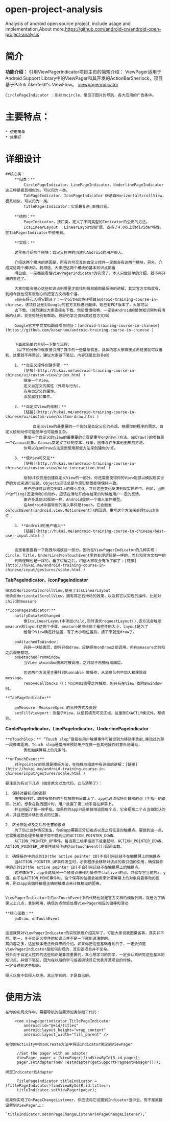 open-project-analysis
=====================

Analysis of android open source project, include usage and implementation,About more,https://github.com/android-cn/android-open-project-analysis
# 简介

**功能介绍：**
	引用ViewPagerIndicator项目主页的简短介绍：
	ViewPager适用于Android Support Library中的ViewPager和其开发的ActionBarSherlock，项目基于Patrik Åkerfeldt's ViewFlow。
	[viewpagerindicator](http://viewpagerindicator.com) 

	CirclePageIndicator ：形状为circle，常见于图片的导航，各大应用的广告条中。

# 主要特点：
	* 使用简单
	* 效果好

# 详细设计
	
	##核心类：
		**归类：**
			CirclePageIndicator、LinePageIndicator、UnderlinePageIndicator 这三种是极其相似的。可以归为一类。
			TabPageIndicator、IconPageIndicator 继承自HorizontalScrollView，极其相似，可以归为一类。
			TitlePagerIndicator：实现最复杂,单独介绍。
		
		**结构：**
			PageIndicator，接口类，定义了不同类型的Indicator的公用的方法。
			IcsLinearLayout ：LinearLayout的扩展，支持了4.0以上的divider特性。在TabPagerIndicator中使用到。

		**实现：**

		这里先介绍两个模块：自定义控件的创建和Android的用户输入。

		介绍这两个模块的原因是，所有的可交互的自定义控件一定都会有这两个模块，另外，介绍完这两个模块后，我相信，大家把这两个模块的基本知识点都看
		明白后，一定都能看懂ViewPagerIndicator的实现了。本人只做简单的介绍，就不再详细的赘述了。

		大家可能会担心这些知识点到哪里才能找到最权威和最系统的讲解，其实官方文档就有，到如今我也没有很耐心的把官方文档看个遍。
		已经有好心人把它翻译了：一个GitHub协作项目android-training-course-in-chinese，该项目就是对Google的官方文档进行翻译，现已有PDF版本了，大家可以
		去下载。（强烈建议大家直接去下载。然后慢慢咀嚼，一定会Android的整体知识架构有清晰的认识。我觉得特别有帮助，最好的学习资料莫过官方文档）
		
		Google官方中文文档翻译项目地址：[android-training-course-in-chinese](https://github.com/kesenhoo/android-training-course-in-chinese )

		
		下面就简单的介绍一下整个流程:
		（以下的分析中就直接引用了其中的一些篇章前言，具体内容大家直接点击链接就可以看到，这里就不再赘述，建议大家做下笔记，内容还是比较多的）

		1. **自定义控件创建步骤：**
			[链接](http://hukai.me/android-training-course-in-chinese/ui/custom-view/index.html )
			继承一个View。
			定义自定义的属性（外观与行为）。
			应用自定义的属性。
			添加属性和事件。

		2. **自定义View的绘制：**
			[链接](http://hukai.me/android-training-course-in-chinese/ui/custom-view/custom-draw.html )

				自定义view的最重要的一个部分是自定义它的外观。根据你的程序的需求，自定义绘制动作可能简单也可能很复杂。
			重绘一个自定义的view的最重要的步骤是重写onDraw()方法。onDraw()的参数是一个Canvas对象。Canvas类定义了绘制文本，线条，图像与许多其他图形的方法。
			你可以在onDraw方法里面使用那些方法来创建你的UI。

		3. **使View可交互**
			[链接](http://hukai.me/android-training-course-in-chinese/ui/custom-view/make-interactive.html )

			绘制UI仅仅是创建自定义View的一部分。你还需要使得你的View能够以模拟现实世界的方式来进行反馈。Objects应该总是与现实情景能够保持一致。
			用户应该可以感受到UI上的微小变化，并对这些变化反馈到现实世界中。例如，当用户做fling(迅速滑动)的动作，应该在滑动开始与结束的时候给用户一定的反馈。
			像许多其他UI框架一样，Android提供一个输入事件模型。
			在Android中最常用的输入事件是touch，它会触发onTouchEvent(android.view.MotionEvent))的回调。重写这个方法来处理touch事件：

		4. **Android的用户输入**
			[链接](http://hukai.me/android-training-course-in-chinese/best-user-input.html )


		这里着重要看一下拖拽与缩放这一部分。因为在ViewPagerIndicator的几种实现：Circle，Title，UnderLine的onTouchEvent里的处理逻辑是一样的，而且和官方文档中的
		代码逻辑也是一样的，看了讲解之后，相信大家就会有所了解了：[链接](http://hukai.me/android-training-course-in-chinese/input/gestures/scale.html )


**TabPageIndicator、IconPageIndicator**

	继承自HorizontalScrollView,使用了IcsLinearLayout
	继承自HorizontalScrollView，拥有其左右滑动的效果，以及其它以实现的操作，比如对child的measure

	**IconPageIndicator:**
		notifyDataSetChanged：
			像IcsLinearLayout中添加child,同时请求requestLayout(),该方法会触发measure和layout这两个步骤，measure是测绘每个看控件的大小，layout是为了
			给每个View确定好位置，有了大小和位置后，接下来就是draw了。

		onAttachedToWindow：
			开辟一块绘画层，即将开始draw。应确保在onDraw之前调用，但在measure之前和之后调用都可。
		onDetachedFromWindow
			当View 从window脱离时被调用，之时就不再拥有绘画层。

			在这两个方法里主要针对Runnable 做操作，从消息队列中加入和移除该message。
			removeCallbacks（）；可以再UI线程之外触发，但只有在View 依附到window时。
	
	**TabPageIndicator**

		onMeasure：MeasureSpec 的三种方式及处理
		setFillViewport：测量子View，以便其填充可见区域。这里除EXACTLY模式外，都填充。


**CirclePageIndicator、LinePageIndicator、UnderlinePageIndicator**

	**mTouchSlop：** “Touch slop”是指在用户触摸事件可被识别为移动手势前,移动过的那一段像素距离。Touch slop通常用来预防用户在做一些其他操作时意外地滑动，
		    例如触摸屏幕上的元素时。

	**onTouchEvent:**
		对于pointer的处理是模板方法，在拖拽与缩放中有详细的讲解：[链接](http://hukai.me/android-training-course-in-chinese/input/gestures/scale.html )
	
	要注意的有以下几点（结合原文以及代码，立马清晰了）：
		
	1. 保持对最初点的追踪
		拖拽操作时，即使有额外的手指放置到屏幕上了，app也必须保持对最初的点（手指）的追踪。比如，想象在拖拽图片时，用户放置了第二根手指在屏幕上，
		并且抬起了第一根手指。如果你的app只是单独地追踪每个点，它会把第二个点当做默认的点，并且把图片移到该点的位置。
	
	2. 区分原始点及之后的任意触摸点
		为了防止这种情况发生，你的app需要区分初始点以及之后任意的触摸点。要做到这一点，它需要追踪处理多触摸手势中提到过的ACTION_POINTER_DOWN、 
		ACTION_POINTER_UP事件。每当第二根手指按下或拿起时，ACTION_POINTER_DOWN、 ACTION_POINTER_UP事件就会传递给onTouchEvent())回调函数。
	
	3. 确保操作中的点的ID(the active pointer ID)不会引用已经不在触摸屏上的触摸点
		当ACTION_POINTER_UP事件发生时，示例程序会移除对该点的索引值的引用，确保操作中的点的ID(the active pointer ID)不会引用已经不在触摸屏上的触摸点。
		这种情况下，app会选择另一个触摸点来作为操作中(active)的点，并保存它当前的x、y值。由于在ACTION_MOVE事件时，这个保存的位置会被用来计算屏幕上的对象将要移动的距离，所以app会始终根据正确的触摸点来计算移动的距离。


	ViewPagerIndicator中的onTouchEvent中的代码也就是官方文档的模板代码，就是为了确保以上几点，拿到可用，确信的点然后处理ViewPager相应的偏移和滑动

	**核心函数：**
		onDraw、onTouchEvent


	这里就算对ViewPagerIndicator的实现原理介绍完毕了。可能大家说我图懒省事，其实并不然。第一，关于自定义控件的知识点并不是一下就能说清楚的。
	其内容之多，这里根本无法做详细的介绍。如果你把这些基础看明白了，一定会知道ViewPagerIndicator是如何实现的，其实该项目并不复杂。
	另外对于自定义控件的这些知识是非常重要的，真心想学习的同学，一定会认真研究这些基本的知识点，并做下笔记，因为在以后的学习或者研读其它优秀开源项目的时候，
	一定会遇到这些知识。
	
	授人以鱼不如授人以渔。真正学到的，才是自己的。

# 使用方法

	在你的布局文件中，需要导航的位置添加类似如下代码：
```
	<com.viewpagerindicator.TitlePageIndicator
	    android:id="@+id/titles"
	    android:layout_height="wrap_content"
	    android:layout_width="fill_parent" />
```
	在你的Activity中的onCreate方法中将该Indicator绑定到ViewPager
```	
	 //Set the pager with an adapter
	 ViewPager pager = (ViewPager)findViewById(R.id.pager);
	 pager.setAdapter(new TestAdapter(getSupportFragmentManager()));
```
	绑定Indicator到Adapter
```
	 TitlePageIndicator titleIndicator = (TitlePageIndicator)findViewById(R.id.titles);
	 titleIndicator.setViewPager(pager);
```
	如果你实现了OnPageChangeListener，你应该将它设置到Indicator当中去，而不是直接设置到ViewPager上：

	`titleIndicator.setOnPageChangeListener(mPageChangeListener);`


